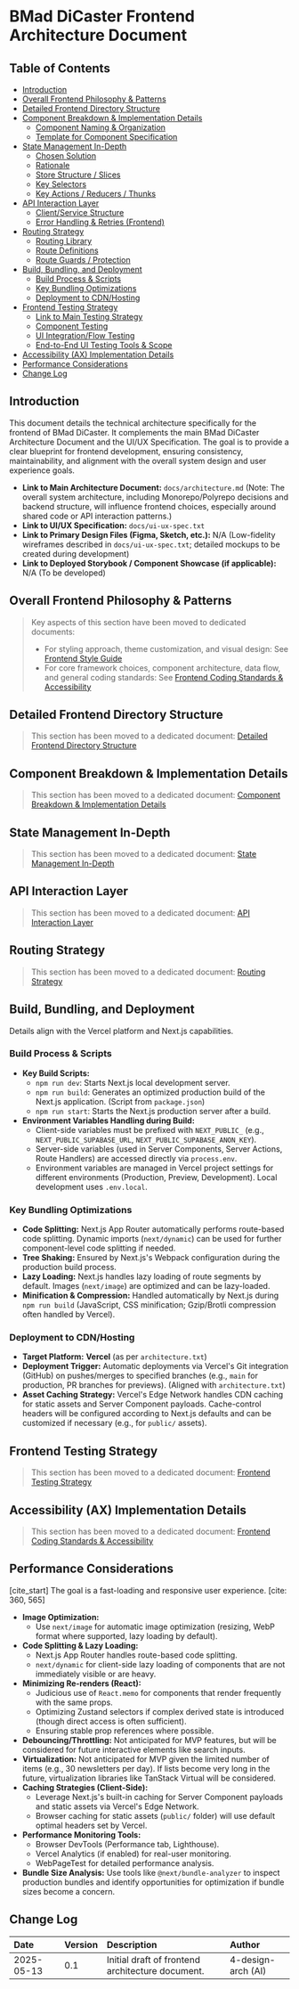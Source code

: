 # BMad DiCaster Frontend Architecture Document

## Table of Contents

- [Introduction](#introduction)
- [Overall Frontend Philosophy & Patterns](#overall-frontend-philosophy--patterns)
- [Detailed Frontend Directory Structure](#detailed-frontend-directory-structure)
- [Component Breakdown & Implementation Details](#component-breakdown--implementation-details)
  - [Component Naming & Organization](#component-naming--organization)
  - [Template for Component Specification](#template-for-component-specification)
- [State Management In-Depth](#state-management-in-depth)
  - [Chosen Solution](#chosen-solution)
  - [Rationale](#rationale)
  - [Store Structure / Slices](#store-structure--slices)
  - [Key Selectors](#key-selectors)
  - [Key Actions / Reducers / Thunks](#key-actions--reducers--thunks)
- [API Interaction Layer](#api-interaction-layer)
  - [Client/Service Structure](#clientservice-structure)
  - [Error Handling & Retries (Frontend)](#error-handling--retries-frontend)
- [Routing Strategy](#routing-strategy)
  - [Routing Library](#routing-library)
  - [Route Definitions](#route-definitions)
  - [Route Guards / Protection](#route-guards--protection)
- [Build, Bundling, and Deployment](#build-bundling-and-deployment)
  - [Build Process & Scripts](#build-process--scripts)
  - [Key Bundling Optimizations](#key-bundling-optimizations)
  - [Deployment to CDN/Hosting](#deployment-to-cdnhosting)
- [Frontend Testing Strategy](#frontend-testing-strategy)
  - [Link to Main Testing Strategy](#link-to-main-testing-strategy)
  - [Component Testing](#component-testing)
  - [UI Integration/Flow Testing](#ui-integrationflow-testing)
  - [End-to-End UI Testing Tools & Scope](#end-to-end-ui-testing-tools--scope)
- [Accessibility (AX) Implementation Details](#accessibility-ax-implementation-details)
- [Performance Considerations](#performance-considerations)
- [Change Log](#change-log)

## Introduction

This document details the technical architecture specifically for the frontend of BMad DiCaster. It complements the main BMad DiCaster Architecture Document and the UI/UX Specification. The goal is to provide a clear blueprint for frontend development, ensuring consistency, maintainability, and alignment with the overall system design and user experience goals.

- **Link to Main Architecture Document:** `docs/architecture.md` (Note: The overall system architecture, including Monorepo/Polyrepo decisions and backend structure, will influence frontend choices, especially around shared code or API interaction patterns.)
- **Link to UI/UX Specification:** `docs/ui-ux-spec.txt`
- **Link to Primary Design Files (Figma, Sketch, etc.):** N/A (Low-fidelity wireframes described in `docs/ui-ux-spec.txt`; detailed mockups to be created during development)
- **Link to Deployed Storybook / Component Showcase (if applicable):** N/A (To be developed)

## Overall Frontend Philosophy & Patterns

> Key aspects of this section have been moved to dedicated documents:
>
> - For styling approach, theme customization, and visual design: See [Frontend Style Guide](./front-end-style-guide.md)
> - For core framework choices, component architecture, data flow, and general coding standards: See [Frontend Coding Standards & Accessibility](./front-end-coding-standards.md#general-coding-standards-from-overall-philosophy--patterns)

## Detailed Frontend Directory Structure

> This section has been moved to a dedicated document: [Detailed Frontend Directory Structure](./front-end-project-structure.md)

## Component Breakdown & Implementation Details

> This section has been moved to a dedicated document: [Component Breakdown & Implementation Details](./front-end-component-guide.md)

## State Management In-Depth

> This section has been moved to a dedicated document: [State Management In-Depth](./front-end-state-management.md)

## API Interaction Layer

> This section has been moved to a dedicated document: [API Interaction Layer](./front-end-api-interaction.md)

## Routing Strategy

> This section has been moved to a dedicated document: [Routing Strategy](./front-end-routing-strategy.md)

## Build, Bundling, and Deployment

Details align with the Vercel platform and Next.js capabilities.

### Build Process & Scripts

- **Key Build Scripts:**
  - `npm run dev`: Starts Next.js local development server.
  - `npm run build`: Generates an optimized production build of the Next.js application. (Script from `package.json`)
  - `npm run start`: Starts the Next.js production server after a build.
- **Environment Variables Handling during Build:**
  - Client-side variables must be prefixed with `NEXT_PUBLIC_` (e.g., `NEXT_PUBLIC_SUPABASE_URL`, `NEXT_PUBLIC_SUPABASE_ANON_KEY`).
  - Server-side variables (used in Server Components, Server Actions, Route Handlers) are accessed directly via `process.env`.
  - Environment variables are managed in Vercel project settings for different environments (Production, Preview, Development). Local development uses `.env.local`.

### Key Bundling Optimizations

- **Code Splitting:** Next.js App Router automatically performs route-based code splitting. Dynamic imports (`next/dynamic`) can be used for further component-level code splitting if needed.
- **Tree Shaking:** Ensured by Next.js's Webpack configuration during the production build process.
- **Lazy Loading:** Next.js handles lazy loading of route segments by default. Images (`next/image`) are optimized and can be lazy-loaded.
- **Minification & Compression:** Handled automatically by Next.js during `npm run build` (JavaScript, CSS minification; Gzip/Brotli compression often handled by Vercel).

### Deployment to CDN/Hosting

- **Target Platform:** **Vercel** (as per `architecture.txt`)
- **Deployment Trigger:** Automatic deployments via Vercel's Git integration (GitHub) on pushes/merges to specified branches (e.g., `main` for production, PR branches for previews). (Aligned with `architecture.txt`)
- **Asset Caching Strategy:** Vercel's Edge Network handles CDN caching for static assets and Server Component payloads. Cache-control headers will be configured according to Next.js defaults and can be customized if necessary (e.g., for `public/` assets).

## Frontend Testing Strategy

> This section has been moved to a dedicated document: [Frontend Testing Strategy](./front-end-testing-strategy.md)

## Accessibility (AX) Implementation Details

> This section has been moved to a dedicated document: [Frontend Coding Standards & Accessibility](./front-end-coding-standards.md#accessibility-ax-implementation-details)

## Performance Considerations

[cite_start] The goal is a fast-loading and responsive user experience. [cite: 360, 565]

- **Image Optimization:**
  - Use `next/image` for automatic image optimization (resizing, WebP format where supported, lazy loading by default).
- **Code Splitting & Lazy Loading:**
  - Next.js App Router handles route-based code splitting.
  - `next/dynamic` for client-side lazy loading of components that are not immediately visible or are heavy.
- **Minimizing Re-renders (React):**
  - Judicious use of `React.memo` for components that render frequently with the same props.
  - Optimizing Zustand selectors if complex derived state is introduced (though direct access is often sufficient).
  - Ensuring stable prop references where possible.
- **Debouncing/Throttling:** Not anticipated for MVP features, but will be considered for future interactive elements like search inputs.
- **Virtualization:** Not anticipated for MVP given the limited number of items (e.g., 30 newsletters per day). If lists become very long in the future, virtualization libraries like TanStack Virtual will be considered.
- **Caching Strategies (Client-Side):**
  - Leverage Next.js's built-in caching for Server Component payloads and static assets via Vercel's Edge Network.
  - Browser caching for static assets (`public/` folder) will use default optimal headers set by Vercel.
- **Performance Monitoring Tools:**
  - Browser DevTools (Performance tab, Lighthouse).
  - Vercel Analytics (if enabled) for real-user monitoring.
  - WebPageTest for detailed performance analysis.
- **Bundle Size Analysis:** Use tools like `@next/bundle-analyzer` to inspect production bundles and identify opportunities for optimization if bundle sizes become a concern.

## Change Log

| Date       | Version | Description                                      | Author             |
| :--------- | :------ | :----------------------------------------------- | :----------------- |
| 2025-05-13 | 0.1     | Initial draft of frontend architecture document. | 4-design-arch (AI) |
